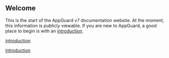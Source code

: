 ## Welcome

This is the start of the AppGuard v7 documentation website. At the moment, this information is publicly viewable. If you are new to AppGuard, a good place to begin is with an [introduction](Introduction%20to%20AppGuard.md).

[introduction](Introduction%20to%20AppGuard.htm)

[introduction](Introduction%20to%20AppGuard.html)